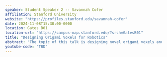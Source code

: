 ```yaml
---
speaker: Student Speaker 2 -- Savannah Cofer
affiliation: Stanford University
website: "https://profiles.stanford.edu/savannah-cofer"
date: 2024-11-08T15:30:00-0000
location: Gates B01
location-url: "https://campus-map.stanford.edu/?srch=GatesB01"
title: "Designing Origami Voxels for Robotics"
abstract: "The topic of this talk is designing novel origami voxels and their applications in robotics. Just as folding a flat sheet of origami paper creates a multitude of emergent properties, we extend these principles to the design and folding of three-dimensional cubes. We focus on designing origami voxels with specific mechanical properties relevant to robotics applications, including multistability, self-locking, reconfigurability, modularity, and underactuation. The highly coupled nature of folding origami cubes contributes to addressing fundamental challenges of actuation complexity and energetic stability in modular robotics, with the goal of combining mathematical elegance and creative design with practical functionality. The talk will explore the crease patterns of eight different origami voxels with a hands-on approach, and discuss both theoretical and experimental methods of characterizing these designs for shape changing robots."
youtube-code: "TBD"
---
```

